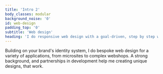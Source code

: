 ```yaml
---
title: 'Intro 2'
body_classes: modular
background_noise: '0'
id: web-design
padding_top: '0'
subtitle: 'Web design'
heading: 'I do responsive web design with a goal-driven, step by step workflow'
---
```


Building on your brand's identity system, I do bespoke web design for a variety of applications, from microsites to complex webshops. A strong background, and partnerships in development help me creating unique designs, that work.